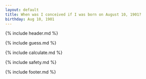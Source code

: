 ```yaml
---
layout: default
title: When was I conceived if I was born on August 10, 1901?
birthday: Aug 10, 1901
---
```


{% include header.md %}

{% include guess.md %}

{% include calculate.md %}

{% include safety.md %}

{% include footer.md %}



